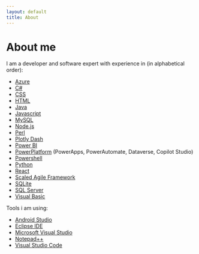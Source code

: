 ```yaml
---
layout: default
title: About
---
```

# About me

I am a developer and software expert with experience in (in alphabetical order):

- [Azure](https://azure.microsoft.com/en-us)
- [C#](https://learn.microsoft.com/en-us/dotnet/csharp/)
- [CSS](https://www.w3schools.com/css/)
- [HTML](https://www.w3schools.com/html/)
- [Java](https://www.java.com)
- [Javascript](https://developer.mozilla.org/en/docs/Web/JavaScript)
- [MySQL](https://www.mysql.com/en/)
- [Node.js](https://nodejs.org)
- [Perl](https://www.perl.org)
- [Plotly Dash](https://dash.plotly.com/)
- [Power BI](https://www.microsoft.com/en-us/power-platform/products/power-bi)
- [PowerPlatform](https://www.microsoft.com/en-us/power-platform) (PowerApps, PowerAutomate, Dataverse, Copilot Studio)
- [Powershell](https://learn.microsoft.com/en-us/powershell/)
- [Python](https://www.python.org)
- [React](https://react.dev)
- [Scaled Agile Framework](https://framework.scaledagile.com/)
- [SQLite](https://www.sqlite.org/)
- [SQL Server](https://www.microsoft.com/en-us/sql-server)
- [Visual Basic](https://learn.microsoft.com/en-us/dotnet/visual-basic/)

Tools i am using:
- [Android Studio](https://developer.android.com/studio)
- [Eclipse IDE](https://developer.android.com/studio)
- [Microsoft Visual Studio](https://visualstudio.microsoft.com/en/)
- [Notepad++](https://notepad-plus-plus.org/)
- [Visual Studio Code](https://code.visualstudio.com/)